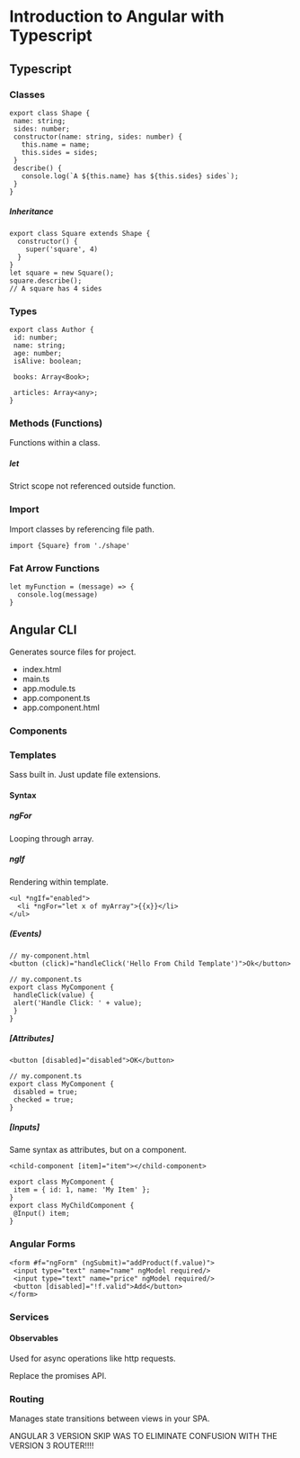 # Introduction to Angular with Typescript

## Typescript

### Classes
```
export class Shape {
 name: string;
 sides: number;
 constructor(name: string, sides: number) {
   this.name = name;
   this.sides = sides;
 }
 describe() {
   console.log(`A ${this.name} has ${this.sides} sides`);
 }
}
```

##### Inheritance
```
export class Square extends Shape {
  constructor() {
    super('square', 4)
  }
}
let square = new Square();
square.describe();
// A square has 4 sides
```

### Types
```
export class Author {
 id: number;
 name: string;
 age: number;
 isAlive: boolean;

 books: Array<Book>;

 articles: Array<any>;
}
```

### Methods (Functions)

Functions within a class.

##### let
Strict scope not referenced outside function.

### Import
Import classes by referencing file path.

`import {Square} from './shape'`

### Fat Arrow Functions
```
let myFunction = (message) => {
  console.log(message)
}
```

## Angular CLI

Generates source files for project.
+ index.html
+ main.ts
+ app.module.ts
+ app.component.ts
+ app.component.html

### Components


### Templates

Sass built in.  Just update file extensions.

#### Syntax
##### ngFor
Looping through array.

##### ngIf
Rendering within template.

```
<ul *ngIf="enabled">
  <li *ngFor="let x of myArray">{{x}}</li>
</ul>
```

##### (Events)
```
// my-component.html
<button (click)="handleClick('Hello From Child Template')">Ok</button>

// my.component.ts
export class MyComponent {
 handleClick(value) {
 alert('Handle Click: ' + value);
 }
}
```

##### [Attributes]
```
<button [disabled]="disabled">OK</button>

// my.component.ts
export class MyComponent {
 disabled = true;
 checked = true;
}
```

##### [Inputs]
Same syntax as attributes, but on a component.
```
<child-component [item]="item"></child-component>

export class MyComponent {
 item = { id: 1, name: 'My Item' };
}
export class MyChildComponent {
 @Input() item;
}
```

### Angular Forms
```
<form #f="ngForm" (ngSubmit)="addProduct(f.value)">
 <input type="text" name="name" ngModel required/>
 <input type="text" name="price" ngModel required/>
 <button [disabled]="!f.valid">Add</button>
</form>
```

### Services

#### Observables
Used for async operations like http requests.

Replace the promises API.

### Routing
Manages state transitions between views in your SPA.

ANGULAR 3 VERSION SKIP WAS TO ELIMINATE CONFUSION WITH THE VERSION 3 ROUTER!!!!
